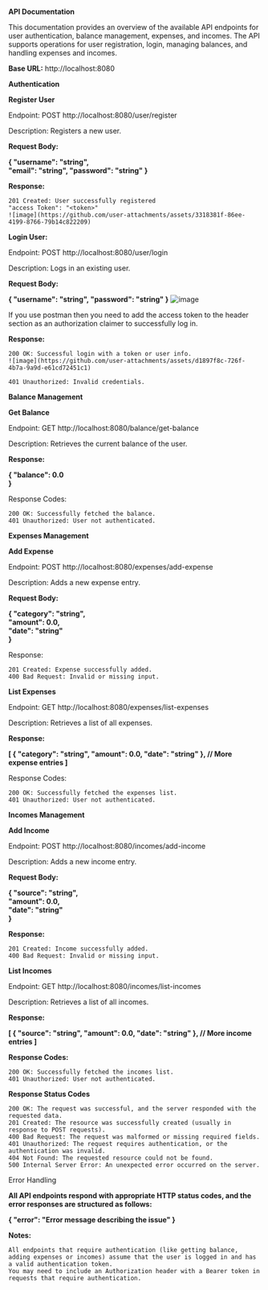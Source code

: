 **API Documentation**

This documentation provides an overview of the available API endpoints for user authentication, balance management, expenses, and incomes. The API supports operations for user registration, login, managing balances, and handling expenses and incomes.

**Base URL:**
http://localhost:8080

**Authentication**

**Register User**

Endpoint: POST http://localhost:8080/user/register

Description: Registers a new user.

**Request Body:**

**{
  "username": "string",  
  "email": "string", 
  "password": "string"   }**

**Response:**

    201 Created: User successfully registered
    "access Token": "<token>"
    ![image](https://github.com/user-attachments/assets/3318381f-86ee-4199-8766-79b14c822209)





**Login User:**

Endpoint: POST http://localhost:8080/user/login

Description: Logs in an existing user.

**Request Body:**

**{
  "username": "string", 
  "password": "string"  }**
  ![image](https://github.com/user-attachments/assets/26eae07b-a4e7-440f-8c52-ef7eba56bc6c)

  
If you use postman then you need to add the access token to the header section as an authorization claimer to successfully log in.

**Response:**

    200 OK: Successful login with a token or user info.
    ![image](https://github.com/user-attachments/assets/d1897f8c-726f-4b7a-9a9d-e61cd72451c1)

    401 Unauthorized: Invalid credentials.
    

**Balance Management**

**Get Balance**

Endpoint: GET http://localhost:8080/balance/get-balance

Description: Retrieves the current balance of the user.

**Response:**

**{
  "balance": 0.0  
}**

Response Codes:

    200 OK: Successfully fetched the balance.
    401 Unauthorized: User not authenticated.

**Expenses Management**

**Add Expense**

Endpoint: POST http://localhost:8080/expenses/add-expense

Description: Adds a new expense entry.

**Request Body:**

**{
  "category": "string",    
  "amount": 0.0,           
  "date": "string"       
  }**

Response:

    201 Created: Expense successfully added.
    400 Bad Request: Invalid or missing input.

**List Expenses**

Endpoint: GET http://localhost:8080/expenses/list-expenses

Description: Retrieves a list of all expenses.

**Response:**

**[
  {
    "category": "string",
    "amount": 0.0,
    "date": "string"
  },
  // More expense entries
]**

Response Codes:

    200 OK: Successfully fetched the expenses list.
    401 Unauthorized: User not authenticated.


**Incomes Management**

**Add Income**

Endpoint: POST http://localhost:8080/incomes/add-income

Description: Adds a new income entry.

**Request Body:**

**{
  "source": "string",  
  "amount": 0.0,       
  "date": "string"     
}**

**Response:**

    201 Created: Income successfully added.
    400 Bad Request: Invalid or missing input.

**List Incomes**

Endpoint: GET http://localhost:8080/incomes/list-incomes

Description: Retrieves a list of all incomes.

**Response:**

**[
  {
    "source": "string",
    "amount": 0.0,
    "date": "string"
  },
  // More income entries
]**

**Response Codes:**

    200 OK: Successfully fetched the incomes list.
    401 Unauthorized: User not authenticated.

**Response Status Codes**

    200 OK: The request was successful, and the server responded with the requested data.
    201 Created: The resource was successfully created (usually in response to POST requests).
    400 Bad Request: The request was malformed or missing required fields.
    401 Unauthorized: The request requires authentication, or the authentication was invalid.
    404 Not Found: The requested resource could not be found.
    500 Internal Server Error: An unexpected error occurred on the server.

Error Handling

**All API endpoints respond with appropriate HTTP status codes, and the error responses are structured as follows:**

**{
  "error": "Error message describing the issue"
}**

**Notes:**

    All endpoints that require authentication (like getting balance, adding expenses or incomes) assume that the user is logged in and has a valid authentication token.
    You may need to include an Authorization header with a Bearer token in requests that require authentication.

